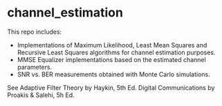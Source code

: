 # channel_estimation

This repo includes:
- Implementations of Maximum Likelihood, Least Mean Squares and Recursive Least Squares algorithms for channel estimation purposes. 
- MMSE Equalizer implementations based on the estimated channel parameters.
- SNR vs. BER measurements obtained with Monte Carlo simulations.

See 
Adaptive Filter Theory by Haykin, 5th Ed.
Digital Communications by Proakis & Salehi, 5h Ed.
